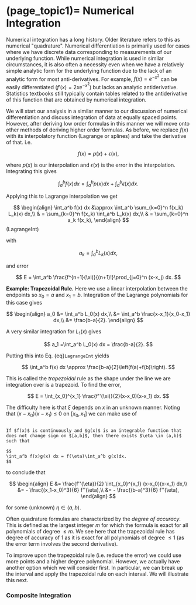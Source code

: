(page_topic1)=
Numerical Integration
=======================

Numerical integration has a long history.  Older literature refers to this as numerical "quadrature".  Numerical differentiation is primarily used for cases where we have discrete data corresponding to measurements of our underlying function. While numerical integration is used in similar circumstances, it is also often a necessity even when we have a relatively simple analytic form for the underlying function due to the lack of an analytic form for most anti-derivatives.  For example, $f(x) = e^{-x^2}$ can be easily differentiated ($f'(x)=2x e^{-x^2}$) but lacks an analytic antiderivative.  Statistics textbooks still typically contain tables related to the antiderivative of this function that are obtained by numerical integration.

We will start our analysis in a similar manner to our discussion of numerical differentiation and discuss integration of data at equally spaced points.  However, after deriving low order formulas in this manner we will move onto other methods of deriving higher order formulas.  As before,  we replace $f(x)$ with its interpolatory function (Lagrange or splines) and take the derivative of that.  i.e.

$$ f(x) = p(x) + \epsilon(x), $$

where $p(x)$ is our interpolation and $\epsilon(x)$ is the error in the interpolation.  Integrating this gives

$$ \int_a^b f(x) dx= \int_a^b p(x) dx + \int_a^b \epsilon(x) dx.$$

Applying this to Lagrange interpolation we get  

$$
\begin{align}
\int_a^b f(x) dx &\approx \int_a^b \sum_{k=0}^n f(x_k) L_k(x) dx,\\
& = \sum_{k=0}^n f(x_k)  \int_a^b L_k(x) dx,\\
& = \sum_{k=0}^n a_k f(x_k),
\end{align}
$$ (LagrangeInt)

with  

$$
a_k=\int_a^b L_k(x) dx,
$$

and error  

$$
E =  \int_a^b  \frac{f^{n+1}(\xi)}{(n+1)!}\prod_{j=0}^n (x-x_j) dx.
$$  

**Example: Trapezoidal Rule.**  Here we use a linear interpolation between the endpoints so $x_0=a$ and $x_1=b$.  Integration of the Lagrange polynomials for this case gives  
 
$$
\begin{align}
a_0 &= \int_a^b L_0(x) dx,\\
&= \int_a^b \frac{x-x_1}{x_0-x_1} dx,\\
&= \frac{b-a}{2}.
\end{align}
$$  

A very similar integration for $L_1(x)$ gives  

$$
a_1 =\int_a^b L_0(x) dx = \frac{b-a}{2}.
$$

Putting this into Eq. {eq}`LagrangeInt` yields  

$$
\int_a^b f(x) dx \approx \frac{b-a}{2}\left(f(a)+f(b)\right).
$$

This is called the *trapezoidal* rule as the shape under the line we are integration over is a trapezoid.  To find the error,

$$
E =  \int_{x_0}^{x_1}  \frac{f''(\xi)}{2}(x-x_0)(x-x_1) dx.
$$

The difficulty here is that $\xi$ depends on $x$ in an unknown manner.  Noting that $(x-x_0)(x-x_1) \leq 0$ on $[x_0,x_1]$ we can make use of

````{dropdown} **The Weighted Mean Value Theorem**  

If $f(x)$ is continuously and $g(x)$ is an integrable function that does not change sign on $[a,b]$, then there exists $\eta \in (a,b)$ such that  

$$
\int_a^b f(x)g(x) dx = f(\eta)\int_a^b g(x)dx.
$$

````

to conclude that

$$
\begin{align}
E &= \frac{f''(\eta)}{2} \int_{x_0}^{x_1} (x-x_0)(x-x_1) dx,\\
&= - \frac{(x_1-x_0)^3}{6} f''(\eta),\\
&= - \frac{(b-a)^3}{6} f''(\eta),
\end{align}
$$

for some (unknown) $\eta\in (a,b)$.

Often quadrature formulas are characterized by the *degree of accuracy*.  This is defined as the largest integer $m$ for which the formula is exact for all polynomials of degree $\leq m$.  We see here that the trapezoidal rule has degree of accuracy of 1 as it is exact for all polynomials of degree $\leq 1$ (as the error term involves the second derivative).

To improve upon the trapezoidal rule (i.e. reduce the error) we could use more points and a higher degree polynomial.  However, we actually have another option which we will consider first.  In particular, we can break up the interval and apply the trapezoidal rule on each interval.  We will illustrate this next.

### Composite Integration

